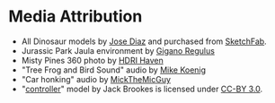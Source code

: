 Media Attribution
=================

 - All Dinosaur models by [Jose Diaz](https://dogzerx.blogspot.com/) and purchased
from [SketchFab](https://sketchfab.com/JoseDiaz).
 - Jurassic Park Jaula environment by [Gigano Regulus](https://sketchfab.com/3d-models/jurassic-park-jaula-0f309eeffcf1492ca176bfa27fa21917)
 - Misty Pines 360 photo by [HDRI Haven](https://hdrihaven.com/hdri/?c=nature&h=misty_pines)
 - "Tree Frog and Bird Sound" audio by [Mike Koenig](http://soundbible.com/540-Tree-Frogs-And-Birds.html)
 - "Car honking" audio by [MickTheMicGuy](https://freesound.org/people/MicktheMicGuy/sounds/434878/)
 - "[controller](https://poly.google.com/view/cdts4fBVXe7)" model by Jack Brookes is licensed under [CC-BY 3.0](https://creativecommons.org/licenses/by/3.0/legalcode).